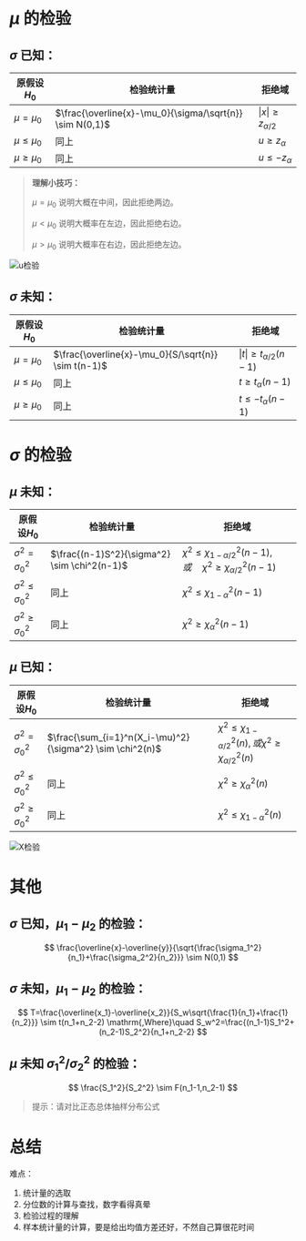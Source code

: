 # $\mu$ 的检验

##  $\sigma$ 已知：

| 原假设 $H_0$  | 检验统计量                                               | 拒绝域                         |
| ------------- | -------------------------------------------------------- | ------------------------------ |
| $\mu=\mu_0$   | $\frac{\overline{x}-\mu_0}{\sigma/\sqrt{n}} \sim N(0,1)$ | $\vert x\vert\ge z_{\alpha/2}$ |
| $\mu\le\mu_0$ | 同上                                                     | $u\ge z_{\alpha}$              |
| $\mu\ge\mu_0$ | 同上                                                     | $u\le -z_{\alpha}$             |

> **理解小技巧：**
>
> $\mu=\mu_0$ 说明大概在中间，因此拒绝两边。
>
> $\mu<\mu_0$ 说明大概率在左边，因此拒绝右边。
>
> $\mu>\mu_0$ 说明大概率在右边，因此拒绝左边。

![u检验](https://sophia-1303119720.cos.ap-nanjing.myqcloud.com/u%E6%A3%80%E9%AA%8C.png)

##  $\sigma$ 未知：
| 原假设$H_0$   | 检验统计量                                          | 拒绝域                      |
| ------------- | --------------------------------------------------- | --------------------------- |
| $\mu=\mu_0$   | $\frac{\overline{x}-\mu_0}{S/\sqrt{n}} \sim t(n-1)$ | $\vert t\vert\ge t_{\alpha/2}(n-1)$ |
| $\mu\le\mu_0$ | 同上                                                | $t\ge t_{\alpha}(n-1)$      |
| $\mu\ge\mu_0$ | 同上                                                | $t\le -t_{\alpha}(n-1)$     |

#  $\sigma$ 的检验

##  $\mu$ 未知：

| 原假设$H_0$             | 检验统计量                                   | 拒绝域                                                       |
| ----------------------- | -------------------------------------------- | ------------------------------------------------------------ |
| $\sigma^2=\sigma_0^2$   | $\frac{(n-1)S^2}{\sigma^2} \sim \chi^2(n-1)$ | $\chi^2\le \chi^2_{1-\alpha/2}(n-1),或\quad\chi^2\ge \chi^2_{\alpha/2}(n-1)$ |
| $\sigma^2\le\sigma^2_0$ | 同上                                         | $\chi^2\le \chi^2_{1-\alpha}(n-1)$                           |
| $\sigma^2\ge\sigma^2_0$ | 同上                                         | $\chi^2\ge \chi^2_{\alpha}(n-1)$                             |

##  $\mu$ 已知：

| 原假设$H_0$             | 检验统计量                                                | 拒绝域                                                       |
| ----------------------- | --------------------------------------------------------- | ------------------------------------------------------------ |
| $\sigma^2=\sigma_0^2$   | $\frac{\sum_{i=1}^n(X_i-\mu)^2}{\sigma^2} \sim \chi^2(n)$ | $\chi^2\le \chi^2_{1-\alpha/2}(n),或 \chi^2\ge \chi^2_{\alpha/2}(n)$ |
| $\sigma^2\le\sigma^2_0$ | 同上                                                      | $\chi^2\ge \chi^2_{\alpha}(n)$                               |
| $\sigma^2\ge\sigma^2_0$ | 同上                                                      | $\chi^2\le \chi^2_{1-\alpha}(n)$                             |

![X检验](https://sophia-1303119720.cos.ap-nanjing.myqcloud.com/X%E6%A3%80%E9%AA%8C.svg)

#  其他

## $\sigma$ 已知，$\mu_1-\mu_2$ 的检验：

$$
\frac{\overline{x}-\overline{y}}{\sqrt{\frac{\sigma_1^2}{n_1}+\frac{\sigma_2^2}{n_2}}} \sim N(0,1)
$$

##  $\sigma$ 未知，$\mu_1-\mu_2$ 的检验：

$$
T=\frac{\overline{x_1}-\overline{x_2}}{S_w\sqrt{\frac{1}{n_1}+\frac{1}{n_2}}}
\sim t(n_1+n_2-2)
\mathrm{,Where}\quad S_w^2=\frac{(n_1-1)S_1^2+(n_2-1)S_2^2}{n_1+n_2-2}
$$

##  $\mu$ 未知 $\sigma_1^2/\sigma_2^2$ 的检验：

$$
\frac{S_1^2}{S_2^2} \sim F(n_1-1,n_2-1)
$$

> 提示：请对比正态总体抽样分布公式

# 总结

难点：
1. 统计量的选取
2. 分位数的计算与查找，数字看得真晕
3. 检验过程的理解
4. 样本统计量的计算，要是给出均值方差还好，不然自己算很花时间


